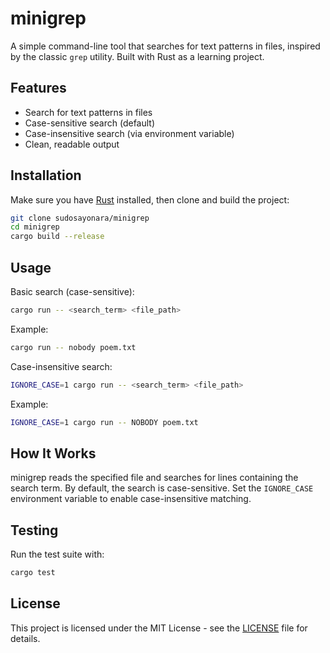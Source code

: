 # minigrep

A simple command-line tool that searches for text patterns in files, inspired by the classic `grep` utility. Built with Rust as a learning project.

## Features

- Search for text patterns in files
- Case-sensitive search (default)
- Case-insensitive search (via environment variable)
- Clean, readable output

## Installation

Make sure you have [Rust](https://www.rust-lang.org/tools/install) installed, then clone and build the project:

```bash
git clone sudosayonara/minigrep
cd minigrep
cargo build --release
```

## Usage

Basic search (case-sensitive):

```bash
cargo run -- <search_term> <file_path>
```

Example:

```bash
cargo run -- nobody poem.txt
```

Case-insensitive search:

```bash
IGNORE_CASE=1 cargo run -- <search_term> <file_path>
```

Example:

```bash
IGNORE_CASE=1 cargo run -- NOBODY poem.txt
```

## How It Works

minigrep reads the specified file and searches for lines containing the search term. By default, the search is case-sensitive. Set the `IGNORE_CASE` environment variable to enable case-insensitive matching.

## Testing

Run the test suite with:

```bash
cargo test
```

## License

This project is licensed under the MIT License - see the [LICENSE](LICENSE) file for details.
